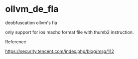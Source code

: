 # ollvm_de_fla
deobfuscation ollvm's fla

only support for ios macho format file with thumb2 instruction.

Reference

https://security.tencent.com/index.php/blog/msg/112
